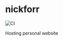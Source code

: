 
# nickforr

<!-- badges: start -->
![CI](https://github.com/nickforr/nickforr/workflows/CI/badge.svg?branch=master)
<!-- badges: end -->

Hosting personal website


